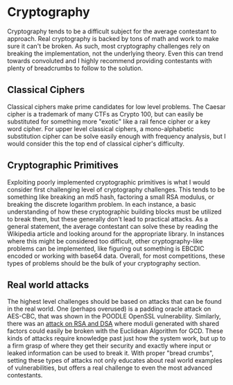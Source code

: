 # Cryptography

Cryptography tends to be a difficult subject for the average contestant to approach. Real cryptography is backed by tons of math and work to make sure it can't be broken. As such, most cryptography challenges rely on breaking the implementation, not the underlying theory. Even this can trend towards convoluted and I highly recommend providing contestants with plenty of breadcrumbs to follow to the solution.

## Classical Ciphers
Classical ciphers make prime candidates for low level problems. The Caesar cipher is a trademark of many CTFs as Crypto 100, but can easily be substituted for something more "exotic" like a rail fence cipher or a key word cipher. For upper level classical ciphers, a mono-alphabetic substitution cipher can be solve easily enough with frequency analysis, but I would consider this the top end of classical cipher's difficulty.

## Cryptographic Primitives
Exploiting poorly implemented cryptographic primitives is what I would consider first challenging level of cryptography challenges. This tends to be something like breaking an md5 hash, factoring a small RSA modulus, or breaking the discrete logarithm problem. In each instance, a basic understanding of how these cryptographic building blocks must be utilized to break them, but these generally don't lead to practical attacks. As a general statement, the average contestant can solve these by reading the Wikipedia article and looking around for the appropriate library. In instances where this might be considered too difficult, other cryptography-like problems can be implemented, like figuring out something is EBCDIC encoded or working with base64 data. Overall, for most competitions, these types of problems should be the bulk of your cryptography section.

## Real world attacks
The highest level challenges should be based on attacks that can be found in the real world. One (perhaps overused) is a padding oracle attack on AES-CBC, that was shown in the POODLE OpenSSL vulnerability. Similarly, there was an [attack on RSA and DSA](https://factorable.net/weakkeys12.extended.pdf) where moduli generated with shared factors could easily be broken with the Euclidean Algorithm for GCD. These kinds of attacks require knowledge past just how the system work, but up to a firm grasp of where they get their security and exactly where input or leaked information can be used to break it. With proper "bread crumbs", setting these types of attacks not only educates about real world examples of vulnerabilities, but offers a real challenge to even the most advanced contestants.

